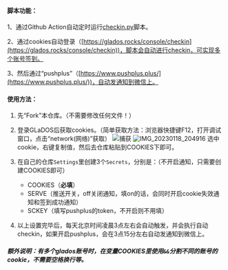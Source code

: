 #### 脚本功能：

1、通过Github Action自动定时运行[checkin.py](https://github.com/hbstarjason/glados-checkin/blob/master/checkin.py)脚本。

2、通过cookies自动登录（[https://glados.rocks/console/checkin](https://glados.rocks/console/checkin))，脚本会自动进行checkin，可实现多个账号签到。

3、然后通过“pushplus”（[https://www.pushplus.plus/](https://www.pushplus.plus/))，自动发通知到微信上。



#### 使用方法：

1. 先“Fork”本仓库。（不需要修改任何文件！）

2. 登录GLaDOS后获取cookies。（简单获取方法：浏览器快捷键F12，打开调试窗口，点击“network(网络)”获取）
![捕获](https://user-images.githubusercontent.com/89286395/213177136-53e16eea-c1de-4390-bdda-07faa002df27.PNG)
![IMG_20230118_204916](https://user-images.githubusercontent.com/89286395/213177186-8628fd0f-aaa5-4a5d-adc9-4ad107874ebd.jpg)
选中cookie，右键复制值，然后去仓库粘贴到COOKIES下即可。


4. 在自己的仓库`Settings`里创建3个`Secrets`，分别是：（不开启通知，只需要创建COOKIES即可）

   - COOKIES（**必填**）
   - SERVE（推送开关，off关闭通知，填on的话，会同时开启cookie失效通知和签到成功通知）
   - SCKEY（填写pushplus的token，不开启则不用填）

5. 以上设置完毕后，每天北京时间凌晨3点左右会自动触发，并会执行自动checkin，如果开启pushplus，会在3点15分左右自动发通知到微信上。

##### 额外说明：有多个glados账号时，在变量COOKIES里使用`&&`分割不同的账号的cookie，不需要空格换行等。
